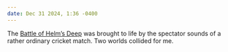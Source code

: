 ```yaml
---
date: Dec 31 2024, 1:36 -0400
---
```


The [Battle of Helm’s Deep](https://en.wikipedia.org/wiki/Battle_of_Helm%27s_Deep) was brought to life by the spectator sounds of a rather ordinary cricket match. Two worlds collided for me.
